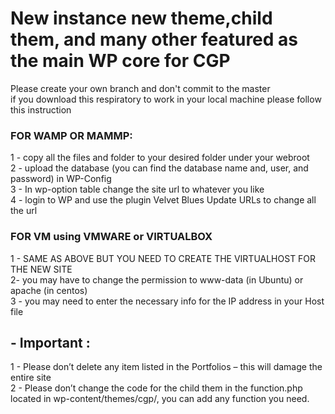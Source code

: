 # New instance new theme,child them, and many other featured as the main WP core for CGP 
Please create your own branch and don't commit to the master  <br />
if you download this respiratory to work in your local machine please follow this instruction <br />
### FOR WAMP OR MAMMP:  <br />
1 - copy all the files and folder to your desired folder under your webroot  <br />
2 - upload the database (you can find the database name and, user, and password) in WP-Config <br />
3 - In wp-option table change the site url to whatever you like  <br />
4 - login to WP and use the plugin Velvet Blues Update URLs to change all the url <br />
### FOR VM using VMWARE or VIRTUALBOX  <br />
1 - SAME AS ABOVE BUT YOU NEED TO CREATE THE VIRTUALHOST FOR THE NEW SITE <br />
2- you may have to change the permission to www-data (in Ubuntu) or apache (in 
centos) <br />
3 - you may need to enter the necessary info for the IP address in your Host file <br />

## - Important : 
1 - Please don’t delete any item listed in the Portfolios – this will damage the entire site <br />
2 - Please don’t change the code for the child them in the function.php located in wp-content/themes/cgp/, you can add any function you need.
